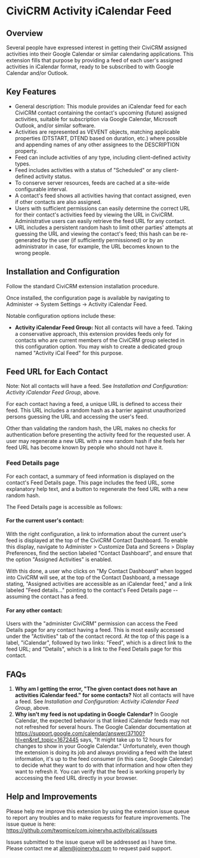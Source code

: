 # CiviCRM Activity iCalendar Feed

## Overview

Several people have expressed interest in getting their CiviCRM assigned activities into their Google Calendar or similar calendaring applications. This extension fills that purpose by providing a feed of each user's assigned activities in iCalendar format, ready to be subscribed to with Google Calendar and/or Outlook.


## Key Features

* General description: This module provides an iCalendar feed for each CiviCRM contact containing the contact's upcoming (future) assigned activities, suitable for subscription via Google Calendar, Microsoft Outlook, and/or similar software.
* Activities are represented as VEVENT objects, matching applicable properties (DTSTART, DTEND based on duration, etc.) where possible and appending names of any other assignees to the DESCRIPTION property.
* Feed can include activities of any type, including client-defined activity types.
* Feed includes activities with a status of "Scheduled" or any client-defined activity status.
* To conserve server resources, feeds are cached at a site-wide configurable interval.
* A contact's feed shows all activities having that contact assigned, even if other contacts are also assigned.
* Users with sufficient permissions can easily determine the correct URL for their contact's activities feed by viewing the URL in CiviCRM. Administrative users can easily retrieve the feed URL for any contact.
* URL includes a persistent random hash to limit other parties' attempts at guessing the URL and viewing the contact's feed; this hash can be re-generated by the user (if sufficiently permissioned) or by an administrator in case, for example, the URL becomes known to the wrong people.

## Installation and Configuration

Follow the standard CiviCRM extension installation procedure.

Once installed, the configuration page is available by navigating to Administer -> System Settings -> Activity iCalendar Feed.

Notable configuration options include these:

* __Activity iCalendar Feed Group:__ Not all contacts will have a feed. Taking a conservative approach, this extension provides feeds only for contacts who are current members of the CiviCRM group selected in this configuration option. You may wish to create a dedicated group named "Activity iCal Feed" for this purpose.


## Feed URL for Each Contact

Note: Not all contacts will have a feed. See _Installation and Configuration: Activity iCalendar Feed Group_, above.

For each contact having a feed, a unique URL is defined to access their feed. This URL includes a random hash as a barrier against unauthorized persons guessing the URL and accessing the user's feed.

Other than validating the random hash, the URL makes no checks for authentication before presenting the activity feed for the requested user. A user may regenerate a new URL with a new random hash if she feels her feed URL has become known by people who should not have it.

### Feed Details page
For each contact, a summary of feed information is displayed on the contact's Feed Details page. This page includes the feed URL, some explanatory help text, and a button to regenerate the feed URL with a new random hash.

The Feed Details page is accessible as follows:

#### For the current user's contact:
With the right configuration, a link to information about the current user's feed is displayed at the top of the CiviCRM Contact Dashboard. To enable this display, navigate to Administer > Customize Data and Screens > Display Preferences, find the section labeled "Contact Dashboard", and ensure that the option "Assigned Activities" is enabled.

With this done, a user who clicks on "My Contact Dashboard" when logged into CiviCRM will see, at the top of the Contact Dashboard, a message stating, "Assigned activities are accessible as an iCalendar feed," and a link labeled "Feed details..." pointing to the contact's Feed Details page -- assuming the contact has a feed.

#### For any other contact:
Users with the "administer CiviCRM" permission can access the Feed Details page for any contact having a feed. This is most easily accessed under the "Activities" tab of the contact record. At the top of this page is a label, "iCalendar", followed by two links: "Feed", which is a direct link to the feed URL; and "Details", which is a link to the Feed Details page for this contact.

## FAQs
1. __Why am I getting the error, "The given contact does not have an activities iCalendar feed." for some contacts?__
Not all contacts will have a feed. See _Installation and Configuration: Activity iCalendar Feed Group_, above.
2. __Why isn't my feed is not updating in Google Calendar?__
In Google Calendar, the expected behavior is that linked iCalendar feeds may not not refreshed for several hours. The Google Calendar documentation at https://support.google.com/calendar/answer/37100?hl=en&ref_topic=1672445 says, "It might take up to 12 hours for changes to show in your Google Calendar." Unfortunately, even though the extension is doing its job and always providing a feed with the latest information, it's up to the feed consumer (in this case, Google Calendar) to decide what they want to do with that information and how often they want to refresh it. You can verify that the feed is working properly by acccessing the feed URL directly in your browser.


## Help and Improvements

Please help me improve this extension by using the extension issue queue to report any troubles and to make requests for feature improvements. The issue queue is here: https://github.com/twomice/com.joineryhq.activityical/issues

Issues submitted to the issue queue will be addressed as I have time. Please contact me at allen@joineryhq.com to request paid support.
